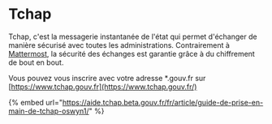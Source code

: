 # Tchap

Tchap, c'est la messagerie instantanée de l'état qui permet d'échanger de manière sécurisé avec toutes les administrations. Contrairement à [Mattermost](../mattermost/), la sécurité des échanges est garantie grâce à du chiffrement de bout en bout.

Vous pouvez vous inscrire avec votre adresse \*.gouv.fr sur [https://www.tchap.gouv.fr](https://www.tchap.gouv.fr/)



{% embed url="https://aide.tchap.beta.gouv.fr/fr/article/guide-de-prise-en-main-de-tchap-oswyn1/" %}

